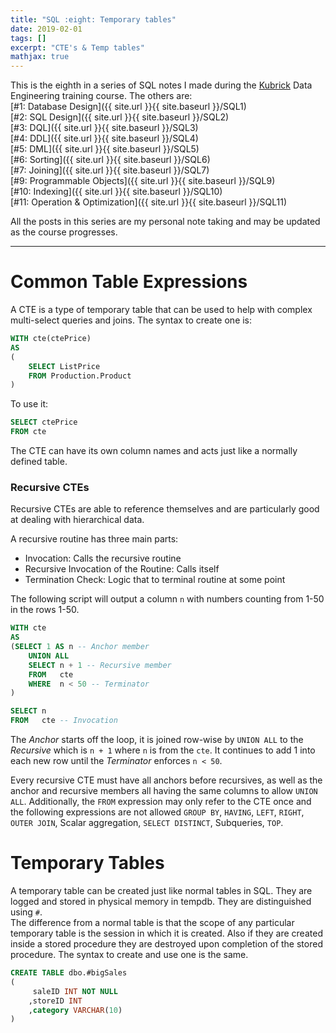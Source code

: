 ```yaml
---
title: "SQL :eight: Temporary tables"
date: 2019-02-01
tags: []
excerpt: "CTE's & Temp tables"
mathjax: true
---
```


This is the eighth in a series of SQL notes I made during the [Kubrick](https://kubrickgroup.com/) Data Engineering training course. The others are:  
[#1: Database Design]({{ site.url }}{{ site.baseurl }}/SQL1)  
[#2: SQL Design]({{ site.url }}{{ site.baseurl }}/SQL2)  
[#3: DQL]({{ site.url }}{{ site.baseurl }}/SQL3)  
[#4: DDL]({{ site.url }}{{ site.baseurl }}/SQL4)  
[#5: DML]({{ site.url }}{{ site.baseurl }}/SQL5)  
[#6: Sorting]({{ site.url }}{{ site.baseurl }}/SQL6)  
[#7: Joining]({{ site.url }}{{ site.baseurl }}/SQL7)  
[#9: Programmable Objects]({{ site.url }}{{ site.baseurl }}/SQL9)  
[#10: Indexing]({{ site.url }}{{ site.baseurl }}/SQL10)  
[#11: Operation & Optimization]({{ site.url }}{{ site.baseurl }}/SQL11)  

All the posts in this series are my personal note taking and may be updated as the course progresses.  

---
# Common Table Expressions
A CTE is a type of temporary table that can be used to help with complex multi-select queries and joins. The syntax to create one is:  

```sql
WITH cte(ctePrice)
AS
(
    SELECT ListPrice 
    FROM Production.Product
)
```  

To use it:  

```sql
SELECT ctePrice
FROM cte
```

The CTE can have its own column names and acts just like a normally defined table.  

### Recursive CTEs
Recursive CTEs are able to reference themselves and are particularly good at dealing with hierarchical data.

A recursive routine has three main parts:  
- Invocation: Calls the recursive routine  
- Recursive Invocation of the Routine: Calls itself  
- Termination Check: Logic that to terminal routine at some point  

The following script will output a column `n` with numbers counting from 1-50 in the rows 1-50.  

```sql
WITH cte
AS     
(SELECT 1 AS n -- Anchor member
    UNION ALL
    SELECT n + 1 -- Recursive member
    FROM   cte
    WHERE  n < 50 -- Terminator
)

SELECT n
FROM   cte -- Invocation
```  

The *Anchor* starts off the loop, it is joined row-wise by `UNION ALL` to the *Recursive* which is `n + 1` where `n` is from the `cte`. It continues to add 1 into each new row until the *Terminator* enforces `n < 50`.  

Every recursive CTE must have all anchors before recursives, as well as the anchor and recursive members all having the same columns to allow `UNION ALL`. Additionally, the `FROM` expression may only refer to the CTE once and the following expressions are not allowed `GROUP BY`, `HAVING`, `LEFT`, `RIGHT`, `OUTER JOIN`, Scalar aggregation, `SELECT DISTINCT`, Subqueries, `TOP`.  

# Temporary Tables
A temporary table can be created just like normal tables in SQL. They are logged and stored in physical memory in tempdb. They are distinguished using `#`.  
The difference from a normal table is that the scope of any particular temporary table is the session in which it is created. Also if they are created inside a stored procedure they are destroyed upon completion of the stored procedure. The syntax to create and use one is the same.  

```sql
CREATE TABLE dbo.#bigSales
(
     saleID INT NOT NULL
    ,storeID INT
    ,category VARCHAR(10)
)
```
